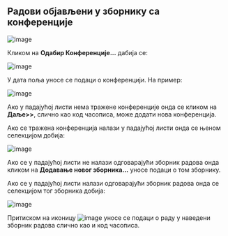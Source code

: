 ## Радови објављени у зборнику са конференције 

![image](https://user-images.githubusercontent.com/29538544/150684156-ac22a4a8-e5f2-41b9-a6fc-b6f1a7831976.png)

Кликом на **Одабир Конференције...**  дабија се: 

![image](https://user-images.githubusercontent.com/29538544/150684201-2dbecd95-263e-4dcf-b3b3-bb5e3093e7ab.png)

У дaта поља уносe се подаци о конференцији. На пример:

![image](https://user-images.githubusercontent.com/29538544/150684240-a42c0d71-1c2f-4b40-b42a-b84a5cd56bf8.png)

Ако у падајућој листи нема тражене конференције онда се кликом на **Даље>>**, слично као код часописа, може додати нова конференција. 

Ако се тражена конференција налази у падајућој листи онда се њеном селекцијом добија: 

 ![image](https://user-images.githubusercontent.com/29538544/150684303-ee1f682e-21ec-4e91-a9d1-0a61dd5122a2.png)

Ако се у падајућој листи не налази одговарајући зборник радова онда кликом на **Додавање новог зборника...** уносе подаци о том зборнику.  

Ако се у падајућој листи налази одговарајући зборник радова онда се селекцијом тог зборника добија:   

![image](https://user-images.githubusercontent.com/29538544/150684351-b0408a6c-89e7-416f-a29d-40102578e784.png) 

Притиском на иконицу ![image](https://user-images.githubusercontent.com/29538544/150684451-a63db0a0-6c2b-4a31-abca-f41a64a8e2ed.png)
уносе се подаци о раду у наведени зборник радова слично као и код часописа. 
